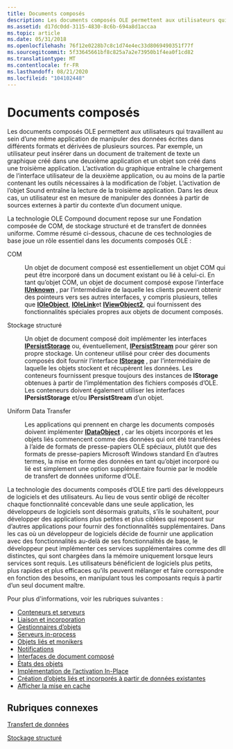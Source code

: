 ```yaml
---
title: Documents composés
description: Les documents composés OLE permettent aux utilisateurs qui travaillent au sein d’une même application de manipuler des données écrites dans différents formats et dérivées de plusieurs sources.
ms.assetid: d17dc0dd-3115-4830-8c6b-694a8d1accaa
ms.topic: article
ms.date: 05/31/2018
ms.openlocfilehash: 76f12e0228b7c8c1d74e4ec33d8069490351f77f
ms.sourcegitcommit: 5f33645661bf8c825a7a2e73950b1f4ea0f1cd82
ms.translationtype: MT
ms.contentlocale: fr-FR
ms.lasthandoff: 08/21/2020
ms.locfileid: "104102448"
---
```

# <a name="compound-documents"></a>Documents composés

Les documents composés OLE permettent aux utilisateurs qui travaillent au sein d’une même application de manipuler des données écrites dans différents formats et dérivées de plusieurs sources. Par exemple, un utilisateur peut insérer dans un document de traitement de texte un graphique créé dans une deuxième application et un objet son créé dans une troisième application. L’activation du graphique entraîne le chargement de l’interface utilisateur de la deuxième application, ou au moins de la partie contenant les outils nécessaires à la modification de l’objet. L’activation de l’objet Sound entraîne la lecture de la troisième application. Dans les deux cas, un utilisateur est en mesure de manipuler des données à partir de sources externes à partir du contexte d’un document unique.

La technologie OLE Compound document repose sur une Fondation composée de COM, de stockage structuré et de transfert de données uniforme. Comme résumé ci-dessous, chacune de ces technologies de base joue un rôle essentiel dans les documents composés OLE :

<dl> <dt>

<span id="COM"></span><span id="com"></span>COM
</dt> <dd>

Un objet de document composé est essentiellement un objet COM qui peut être incorporé dans un document existant ou lié à celui-ci. En tant qu’objet COM, un objet de document composé expose l’interface [**IUnknown**](/windows/desktop/api/Unknwn/nn-unknwn-iunknown) , par l’intermédiaire de laquelle les clients peuvent obtenir des pointeurs vers ses autres interfaces, y compris plusieurs, telles que [**IOleObject**](/windows/desktop/api/OleIdl/nn-oleidl-ioleobject), [**IOleLink**](/windows/desktop/api/OleIdl/nn-oleidl-iolelink)et [**IViewObject2**](/windows/desktop/api/OleIdl/nn-oleidl-iviewobject2), qui fournissent des fonctionnalités spéciales propres aux objets de document composés.

</dd> <dt>

<span id="Structured_Storage"></span><span id="structured_storage"></span><span id="STRUCTURED_STORAGE"></span>Stockage structuré
</dt> <dd>

Un objet de document composé doit implémenter les interfaces [**IPersistStorage**](/windows/desktop/api/ObjIdl/nn-objidl-ipersiststorage) ou, éventuellement, [**IPersistStream**](/windows/desktop/api/ObjIdl/nn-objidl-ipersiststream) pour gérer son propre stockage. Un conteneur utilisé pour créer des documents composés doit fournir l’interface [**IStorage**](/windows/desktop/api/objidl/nn-objidl-istorage) , par l’intermédiaire de laquelle les objets stockent et récupèrent les données. Les conteneurs fournissent presque toujours des instances de **IStorage** obtenues à partir de l’implémentation des fichiers composés d’OLE. Les conteneurs doivent également utiliser les interfaces **IPersistStorage** et/ou **IPersistStream** d’un objet.

</dd> <dt>

<span id="Uniform_Data_Transfer"></span><span id="uniform_data_transfer"></span><span id="UNIFORM_DATA_TRANSFER"></span>Uniform Data Transfer
</dt> <dd>

Les applications qui prennent en charge les documents composés doivent implémenter [**IDataObject**](/windows/desktop/api/ObjIdl/nn-objidl-idataobject) , car les objets incorporés et les objets liés commencent comme des données qui ont été transférées à l’aide de formats de presse-papiers OLE spéciaux, plutôt que des formats de presse-papiers Microsoft Windows standard En d’autres termes, la mise en forme des données en tant qu’objet incorporé ou lié est simplement une option supplémentaire fournie par le modèle de transfert de données uniforme d’OLE.

</dd> </dl>

La technologie des documents composés d’OLE tire parti des développeurs de logiciels et des utilisateurs. Au lieu de vous sentir obligé de récolter chaque fonctionnalité concevable dans une seule application, les développeurs de logiciels sont désormais gratuits, s’ils le souhaitent, pour développer des applications plus petites et plus ciblées qui reposent sur d’autres applications pour fournir des fonctionnalités supplémentaires. Dans les cas où un développeur de logiciels décide de fournir une application avec des fonctionnalités au-delà de ses fonctionnalités de base, le développeur peut implémenter ces services supplémentaires comme des dll distinctes, qui sont chargées dans la mémoire uniquement lorsque leurs services sont requis. Les utilisateurs bénéficient de logiciels plus petits, plus rapides et plus efficaces qu’ils peuvent mélanger et faire correspondre en fonction des besoins, en manipulant tous les composants requis à partir d’un seul document maître.

Pour plus d'informations, voir les rubriques suivantes :

-   [Conteneurs et serveurs](containers-and-servers.md)
-   [Liaison et incorporation](linking-and-embedding.md)
-   [Gestionnaires d’objets](object-handlers.md)
-   [Serveurs in-process](in-process-servers.md)
-   [Objets liés et monikers](linked-objects-and-monikers.md)
-   [Notifications](notifications.md)
-   [Interfaces de document composé](compound-document-interfaces.md)
-   [États des objets](object-states.md)
-   [Implémentation de l’activation In-Place](implementing-in-place-activation.md)
-   [Création d’objets liés et incorporés à partir de données existantes](creating-linked-and-embedded-objects-from-existing-data.md)
-   [Afficher la mise en cache](view-caching.md)

## <a name="related-topics"></a>Rubriques connexes

<dl> <dt>

[Transfert de données](data-transfer.md)
</dt> <dt>

[Stockage structuré](/windows/desktop/Stg/structured-storage-start-page)
</dt> </dl>

 

 